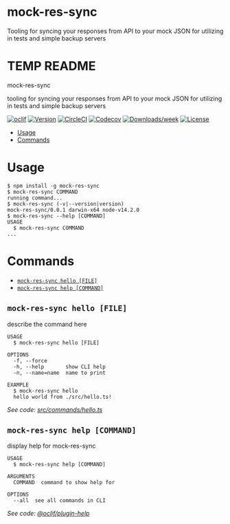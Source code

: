 
# mock-res-sync
Tooling for syncing your responses from API to your mock JSON for utilizing in tests and simple backup servers

# TEMP README
mock-res-sync


tooling for syncing your responses from API to your mock JSON for utilizing in tests and simple backup servers

[![oclif](https://img.shields.io/badge/cli-oclif-brightgreen.svg)](https://oclif.io)
[![Version](https://img.shields.io/npm/v/mock-res-sync.svg)](https://npmjs.org/package/mock-res-sync)
[![CircleCI](https://circleci.com/gh/JacobMGEvans/mock-res-sync/tree/master.svg?style=shield)](https://circleci.com/gh/JacobMGEvans/mock-res-sync/tree/master)
[![Codecov](https://codecov.io/gh/JacobMGEvans/mock-res-sync/branch/master/graph/badge.svg)](https://codecov.io/gh/JacobMGEvans/mock-res-sync)
[![Downloads/week](https://img.shields.io/npm/dw/mock-res-sync.svg)](https://npmjs.org/package/mock-res-sync)
[![License](https://img.shields.io/npm/l/mock-res-sync.svg)](https://github.com/JacobMGEvans/mock-res-sync/blob/master/package.json)

<!-- toc -->
* [Usage](#usage)
* [Commands](#commands)
<!-- tocstop -->
# Usage
<!-- usage -->
```sh-session
$ npm install -g mock-res-sync
$ mock-res-sync COMMAND
running command...
$ mock-res-sync (-v|--version|version)
mock-res-sync/0.0.1 darwin-x64 node-v14.2.0
$ mock-res-sync --help [COMMAND]
USAGE
  $ mock-res-sync COMMAND
...
```
<!-- usagestop -->
# Commands
<!-- commands -->
* [`mock-res-sync hello [FILE]`](#mock-res-sync-hello-file)
* [`mock-res-sync help [COMMAND]`](#mock-res-sync-help-command)

## `mock-res-sync hello [FILE]`

describe the command here

```
USAGE
  $ mock-res-sync hello [FILE]

OPTIONS
  -f, --force
  -h, --help       show CLI help
  -n, --name=name  name to print

EXAMPLE
  $ mock-res-sync hello
  hello world from ./src/hello.ts!
```

_See code: [src/commands/hello.ts](https://github.com/JacobMGEvans/mock-res-sync/blob/v0.0.1/src/commands/hello.ts)_

## `mock-res-sync help [COMMAND]`

display help for mock-res-sync

```
USAGE
  $ mock-res-sync help [COMMAND]

ARGUMENTS
  COMMAND  command to show help for

OPTIONS
  --all  see all commands in CLI
```

_See code: [@oclif/plugin-help](https://github.com/oclif/plugin-help/blob/v3.1.0/src/commands/help.ts)_
<!-- commandsstop -->
